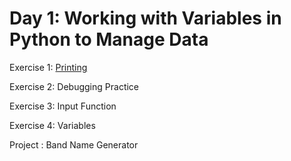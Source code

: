 # Day 1: Working with Variables in Python to Manage Data


Exercise 1: [Printing](https://github.com/snurliza/Udemy-100DaysOfPython/blob/main/Day%201/Exercise%201%20-%20Printing.py)

Exercise 2: Debugging Practice

Exercise 3: Input Function

Exercise 4: Variables
	
Project	: Band Name Generator
